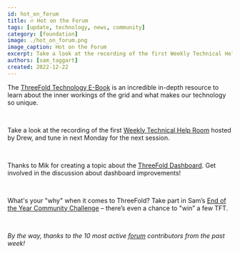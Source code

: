 ```yaml
---
id: hot_on_forum
title: 🔥 Hot on the Forum
tags: [update, technology, news, community]
category: [foundation]
image: ./hot_on_forum.png
image_caption: Hot on the Forum
excerpt: Take a look at the recording of the first Weekly Technical Help Room hosted by Drew, and tune in next Monday for the next session.
authors: [sam_taggart]
created: 2022-12-22
---
```


The [ThreeFold Technology E-Book](https://forum.threefold.io/t/threefold-technology-ebook-read-and-learn/3634) is an incredible in-depth resource to learn about the inner workings of the grid and what makes our technology so unique.

<br/>

Take a look at the recording of the first [Weekly Technical Help Room](https://forum.threefold.io/t/weekly-technical-help-room/3627) hosted by Drew, and tune in next Monday for the next session.

<br/>

Thanks to Mik for creating a topic about the [ThreeFold Dashboard](https://forum.threefold.io/t/the-threefold-dashboard-dive-in-the-new-internet/3635). Get involved in the discussion about dashboard improvements!

<br/>

What's your "why" when it comes to ThreeFold? Take part in Sam’s [End of the Year Community Challenge](https://forum.threefold.io/t/end-of-year-community-challenge-my-why-personal-tft-grant/3638) – there’s even a chance to "win” a few TFT.

<br/>

_By the way, thanks to the 10 most active [forum](https://forum.threefold.io/) contributors from the past week!_